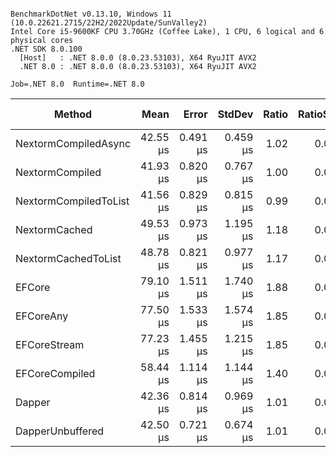 ```

BenchmarkDotNet v0.13.10, Windows 11 (10.0.22621.2715/22H2/2022Update/SunValley2)
Intel Core i5-9600KF CPU 3.70GHz (Coffee Lake), 1 CPU, 6 logical and 6 physical cores
.NET SDK 8.0.100
  [Host]   : .NET 8.0.0 (8.0.23.53103), X64 RyuJIT AVX2
  .NET 8.0 : .NET 8.0.0 (8.0.23.53103), X64 RyuJIT AVX2

Job=.NET 8.0  Runtime=.NET 8.0  

```
| Method                | Mean     | Error    | StdDev   | Ratio | RatioSD | Gen0   | Gen1   | Allocated | Alloc Ratio |
|---------------------- |---------:|---------:|---------:|------:|--------:|-------:|-------:|----------:|------------:|
| NextormCompiledAsync  | 42.55 μs | 0.491 μs | 0.459 μs |  1.02 |    0.02 | 0.4272 |      - |   2.12 KB |        0.94 |
| NextormCompiled       | 41.93 μs | 0.820 μs | 0.767 μs |  1.00 |    0.00 | 0.4883 |      - |   2.26 KB |        1.00 |
| NextormCompiledToList | 41.56 μs | 0.829 μs | 0.815 μs |  0.99 |    0.02 | 0.4883 |      - |   2.39 KB |        1.06 |
| NextormCached         | 49.53 μs | 0.973 μs | 1.195 μs |  1.18 |    0.03 | 1.0986 |      - |   5.29 KB |        2.34 |
| NextormCachedToList   | 48.78 μs | 0.821 μs | 0.977 μs |  1.17 |    0.03 | 1.0986 |      - |   5.42 KB |        2.40 |
| EFCore                | 79.10 μs | 1.511 μs | 1.740 μs |  1.88 |    0.05 | 2.1973 | 0.4883 |  10.53 KB |        4.66 |
| EFCoreAny             | 77.50 μs | 1.533 μs | 1.574 μs |  1.85 |    0.06 | 1.7090 | 0.2441 |   8.78 KB |        3.89 |
| EFCoreStream          | 77.23 μs | 1.455 μs | 1.215 μs |  1.85 |    0.05 | 2.1973 | 0.4883 |  10.14 KB |        4.49 |
| EFCoreCompiled        | 58.44 μs | 1.114 μs | 1.144 μs |  1.40 |    0.04 | 1.5259 | 0.4883 |   7.16 KB |        3.17 |
| Dapper                | 42.36 μs | 0.814 μs | 0.969 μs |  1.01 |    0.03 | 0.3662 |      - |   1.88 KB |        0.83 |
| DapperUnbuffered      | 42.50 μs | 0.721 μs | 0.674 μs |  1.01 |    0.02 | 0.3662 |      - |    1.8 KB |        0.80 |
